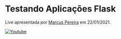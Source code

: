 # Testando Aplicações Flask

Live apresentada por [Marcus Pereira](https://github.com/marcuxyz) em 22/01/2021.

[![Youtube](https://img.youtube.com/vi/kIHK0RowXfE/0.jpg)](https://www.youtube.com/watch?v=kIHK0RowXfE)
